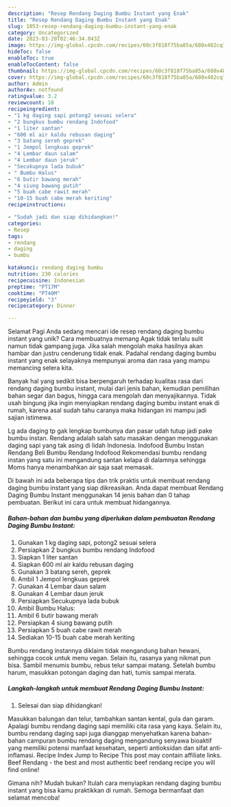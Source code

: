 ```yaml
---
description: "Resep Rendang Daging Bumbu Instant yang Enak"
title: "Resep Rendang Daging Bumbu Instant yang Enak"
slug: 1053-resep-rendang-daging-bumbu-instant-yang-enak
category: Uncategorized
date: 2023-03-20T02:46:34.043Z
image: https://img-global.cpcdn.com/recipes/60c3f818f75ba85a/680x482cq70/rendang-daging-bumbu-instant-foto-resep-utama.jpg
hideToc: false
enableToc: true
enableTocContent: false
thumbnail: https://img-global.cpcdn.com/recipes/60c3f818f75ba85a/680x482cq70/rendang-daging-bumbu-instant-foto-resep-utama.jpg
cover: https://img-global.cpcdn.com/recipes/60c3f818f75ba85a/680x482cq70/rendang-daging-bumbu-instant-foto-resep-utama.jpg
author: Admin
authorAv: notfound
ratingvalue: 3.2
reviewcount: 18
recipeingredient:
- "1 kg daging sapi potong2 sesuai selera"
- "2 bungkus bumbu rendang Indofood"
- "1 liter santan"
- "600 ml air kaldu rebusan daging"
- "3 batang sereh geprek"
- "1 Jempol lengkuas geprek"
- "4 Lembar daun salam"
- "4 Lembar daun jeruk"
- "Secukupnya lada bubuk"
- " Bumbu Halus"
- "6 butir bawang merah"
- "4 siung bawang putih"
- "5 buah cabe rawit merah"
- "10-15 buah cabe merah keriting"
recipeinstructions:

- "Sudah jadi dan siap dihidangkan!"
categories:
- Resep
tags:
- rendang
- daging
- bumbu

katakunci: rendang daging bumbu 
nutrition: 230 calories
recipecuisine: Indonesian
preptime: "PT17M"
cooktime: "PT40M"
recipeyield: "3"
recipecategory: Dinner

---
```



Selamat Pagi Anda sedang mencari ide resep rendang daging bumbu instant yang unik? Cara membuatnya memang Agak tidak terlalu sulit namun tidak gampang juga. Jika salah mengolah maka hasilnya akan hambar dan justru cenderung tidak enak. Padahal rendang daging bumbu instant yang enak selayaknya mempunyai aroma dan rasa yang mampu memancing selera kita.


Banyak hal yang sedikit bisa berpengaruh terhadap kualitas rasa dari rendang daging bumbu instant, mulai dari jenis bahan, kemudian pemilihan bahan segar dan bagus, hingga cara mengolah dan menyajikannya. Tidak usah bingung jika ingin menyiapkan rendang daging bumbu instant enak di rumah, karena asal sudah tahu caranya maka hidangan ini mampu jadi sajian istimewa.

Lg ada daging tp gak lengkap bumbunya dan pasar udah tutup jadi pake bumbu instan. Rendang adalah salah satu masakan dengan menggunakan daging sapi yang tak asing di lidah Indonesia. Indofood Bumbu Instan Rendang Beli Bumbu Rendang Indofood Rekomendasi bumbu rendang instan yang satu ini mengandung santan kelapa di dalamnya sehingga Moms hanya menambahkan air saja saat memasak.


Di bawah ini ada beberapa tips dan trik praktis untuk membuat rendang daging bumbu instant yang siap dikreasikan. Anda dapat membuat Rendang Daging Bumbu Instant menggunakan 14 jenis bahan dan 0 tahap pembuatan. Berikut ini cara untuk membuat hidangannya.

<!--inarticleads1-->

##### Bahan-bahan dan bumbu yang diperlukan dalam pembuatan Rendang Daging Bumbu Instant:

1. Gunakan 1 kg daging sapi, potong2 sesuai selera
1. Persiapkan 2 bungkus bumbu rendang Indofood
1. Siapkan 1 liter santan
1. Siapkan 600 ml air kaldu rebusan daging
1. Gunakan 3 batang sereh, geprek
1. Ambil 1 Jempol lengkuas geprek
1. Gunakan 4 Lembar daun salam
1. Gunakan 4 Lembar daun jeruk
1. Persiapkan Secukupnya lada bubuk
1. Ambil  Bumbu Halus:
1. Ambil 6 butir bawang merah
1. Persiapkan 4 siung bawang putih
1. Persiapkan 5 buah cabe rawit merah
1. Sediakan 10-15 buah cabe merah keriting


Bumbu rendang instannya diklaim tidak mengandung bahan hewani, sehingga cocok untuk menu vegan. Selain itu, rasanya yang nikmat pun bisa. Sambil menumis bumbu, rebus telur sampai matang. Setelah bumbu harum, masukkan potongan daging dan hati, tumis sampai merata. 

<!--inarticleads2-->

##### Langkah-langkah untuk membuat Rendang Daging Bumbu Instant:


1. Selesai dan siap dihidangkan!

Masukkan balungan dan telur, tambahkan santan kental, gula dan garam. Apalagi bumbu rendang daging sapi memiliki cita rasa yang kaya. Selain itu, bumbu rendang daging sapi juga dianggap menyehatkan karena bahan-bahan campuran bumbu rendang daging mengandung senyawa bioaktif yang memiliki potensi manfaat kesehatan, seperti antioksidan dan sifat anti-inflamasi. Recipe Index Jump to Recipe This post may contain affiliate links. Beef Rendang - the best and most authentic beef rendang recipe you will find online! 

Gimana nih? Mudah bukan? Itulah cara menyiapkan rendang daging bumbu instant yang bisa kamu praktikkan di rumah. Semoga bermanfaat dan selamat mencoba!
